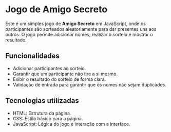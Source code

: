 # Jogo de Amigo Secreto

Este é um simples jogo de **Amigo Secreto** em JavaScript, onde os participantes são sorteados aleatoriamente para dar presentes uns aos outros. O jogo permite adicionar nomes, realizar o sorteio e mostrar o resultado.

## Funcionalidades

- Adicionar participantes ao sorteio.
- Garantir que um participante não tire a si mesmo.
- Exibir o resultado do sorteio de forma clara.
- Validação de entrada para garantir que os nomes não sejam duplicados.

## Tecnologias utilizadas
- HTML: Estrutura da página.
- CSS: Estilo básico para a página.
- JavaScript: Lógica do jogo e interação com a interface.
